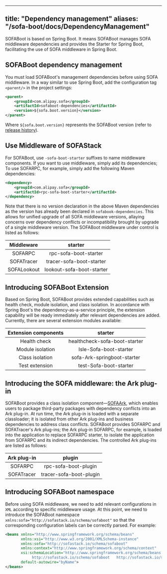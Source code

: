 
---
title: "Dependency management"
aliases: "/sofa-boot/docs/DependencyManagement"
---


﻿SOFABoot is based on Spring Boot. It means SOFABoot manages SOFA middleware dependencies and provides the Starter for Spring Boot, facilitating the use of SOFA middleware in Spring Boot.

## SOFABoot dependency management

You must load SOFABoot's management dependencies before using SOFA middleware. In a way similar to use Spring Boot, add the configuration tag `<parent/>` in the project settings:

```xml
<parent>
    <groupId>com.alipay.sofa</groupId>
    <artifactId>sofaboot-dependencies</artifactId>
    <version>${sofa.boot.version}</version>
</parent>
```
Where `${sofa.boot.version}` represents the SOFABoot version (refer to [release history](https://github.com/sofastack/sofa-boot/releases)).


## Use Middleware of SOFAStack

For SOFABoot, use `-sofa-boot-starter` suffixes to name middleware components. If you want to use middleware, simply add its dependencies; To use SOFARPC, for example, simply add the following Maven dependencies:

```xml
<dependency>
    <groupId>com.alipay.sofa</groupId>
    <artifactId>rpc-sofa-boot-starter</artifactId>
</dependency>
```

Note that there is no version declaration in the above Maven dependencies as the version has already been declared in `sofabook-dependencies`. This allows for unified upgrade of all SOFA middleware versions, allaying concerns over dependency conflicts or incompatibility brought by upgrade of a single middleware version. The SOFABoot middleware under control is listed as follows:

| Middleware | starter |
|:---:|:---:|
|SOFARPC|rpc-sofa-boot-starter|
|SOFATracer|tracer-sofa-boot-starter|
|SOFALookout|lookout-sofa-boot-starter|

## Introducing SOFABoot Extension
Based on Spring Boot, SOFABoot provides extended capabilities such as health check, module isolation, and class isolation. In accordance with Spring Boot's the dependency-as-a-service principle, the extension capability will be ready immediately after relevant dependencies are added. Currently, there are several extension modules available:

| Extension components | starter |
|:---:|:---:|
| Health check | healthcheck-sofa-boot-starter |
| Module isolation | Isle-Sofa-boot-starter |
| Class isolation | sofa-Ark-springboot-starter |
| Test extension | test-Sofa-boot-starter |

## Introducing the SOFA middleware: the Ark plug-in 
SOFABoot provides a class isolation component—[SOFAArk](./sofa-Ark/readme), which enables users to package third-party packages with dependency conflicts into an Ark plug-in. At run time, the Ark plug-in is loaded with a separate classloader; it is isolated from other Ark plug-ins and business dependencies to address class conflicts. SOFABoot provides SOFARPC and SOFATracer's Ark plug-ins; the Ark plug-in SOFARPC, for example, is loaded into the application to replace SOFARPC starter, to isolate the application from SOFARPC and its indirect dependencies. The controlled Ark plug-ins are listed as follows:

| Ark plug-in | plugin |
|:---:|:---:|
|SOFARPC|rpc-sofa-boot-plugin|
|SOFATracer|tracer-sofa-boot-plugin|

## Introducing SOFABoot namespace

Before using SOFA middleware, we need to add relevant configurations in `XML` according to specific middleware usage. At this point, we need to introduce the SOFABoot namespace `xmlns:sofa="http://sofastack.io/schema/sofaboot"` so that the corresponding configuration labels can be correctly parsed. For example:

```xml
<beans xmlns="http://www.springframework.org/schema/beans"
       xmlns:xsi="http://www.w3.org/2001/XMLSchema-instance"
       xmlns:sofa="http://sofastack.io/schema/sofaboot"
       xmlns:context="http://www.springframework.org/schema/context"
       xsi:schemaLocation="http://www.springframework.org/schema/beans http://www.springframework.org/schema/beans/spring-beans.xsd
            http://sofastack.io/schema/sofaboot   http://sofastack.io/schema/sofaboot.xsd"
       default-autowire="byName">
</beans>
```
